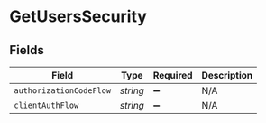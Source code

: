 # GetUsersSecurity


## Fields

| Field                   | Type                    | Required                | Description             |
| ----------------------- | ----------------------- | ----------------------- | ----------------------- |
| `authorizationCodeFlow` | *string*                | :heavy_minus_sign:      | N/A                     |
| `clientAuthFlow`        | *string*                | :heavy_minus_sign:      | N/A                     |